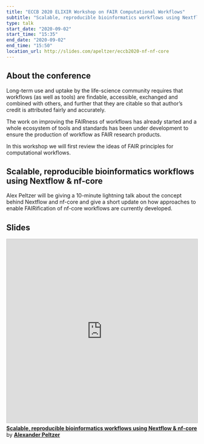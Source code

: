 ```yaml
---
title: "ECCB 2020 ELIXIR Workshop on FAIR Computational Workflows"
subtitle: "Scalable, reproducible bioinformatics workflows using Nextflow & nf-core"
type: talk
start_date: "2020-09-02"
start_time: "15:35"
end_date: "2020-09-02"
end_time: "15:50"
location_url: http://slides.com/apeltzer/eccb2020-nf-nf-core
---
```


## About the conference

Long-term use and uptake by the life-science community requires that workflows (as well as tools) are findable, accessible, exchanged and combined with others, and further that they are citable so that author’s credit is attributed fairly and accurately.

The work on improving the FAIRness of workflows has already started and a whole ecosystem of tools and standards has been under development to ensure the production of workflow as FAIR research products.

In this workshop we will first review the ideas of FAIR principles for computational workflows.

## Scalable, reproducible bioinformatics workflows using Nextflow & nf-core

Alex Peltzer will be giving a 10-minute lightning talk about the concept behind Nextflow and nf-core and give a short update on how approaches to enable FAIRification of nf-core workflows are currently developed.

## Slides

<iframe src="https://slides.com/apeltzer/eccb2020-nf-nf-core/embed" width="700" height="485" frameborder="0" marginwidth="0" marginheight="0" scrolling="no" style="border:1px solid #CCC; border-width:1px; margin-bottom:5px; max-width: 100%;" webkitallowfullscreen mozallowfullscreen allowfullscreen> </iframe>
<div style="margin-bottom:5px"> <strong> <a href="http://slides.com/apeltzer/eccb2020-nf-nf-core" title="Scalable, reproducible bioinformatics workflows using Nextflow & nf-core" target="_blank">Scalable, reproducible bioinformatics workflows using Nextflow & nf-core</a> </strong> by <strong><a href="https://apeltzer.github.io" target="_blank">Alexander Peltzer</a></strong> </div>
